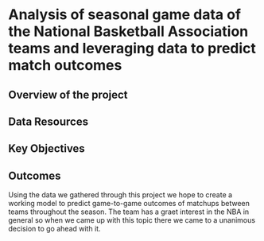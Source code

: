 # Analysis of seasonal game data of the National Basketball Association teams and leveraging data to predict match outcomes

## Overview of the project


## Data Resources


## Key Objectives


## Outcomes

Using the data we gathered through this project we hope to create a working model to predict game-to-game outcomes of matchups between teams throughout the season. The team has a graet interest in the NBA in general so when we came up with this topic there we came to a unanimous decision to go ahead with it. 

